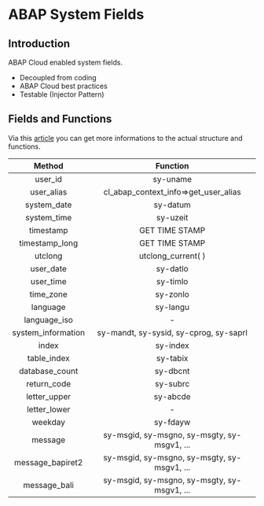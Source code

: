 # ABAP System Fields

## Introduction

ABAP Cloud enabled system fields.
- Decoupled from coding
- ABAP Cloud best practices
- Testable (Injector Pattern)

## Fields and Functions

Via this [article](https://software-heroes.com/en/blog/abap-cloud-system-fields-solution) you can get more informations to the actual structure and functions.

|       Method       |                   Function                  |
|:------------------:|:-------------------------------------------:|
|       user_id      |                   sy-uname                  |
|     user_alias     |     cl_abap_context_info=>get_user_alias    |
|     system_date    |                   sy-datum                  |
|     system_time    |                   sy-uzeit                  |
|      timestamp     |                GET TIME STAMP               |
|   timestamp_long   |                GET TIME STAMP               |
|       utclong      |              utclong_current( )             |
|      user_date     |                   sy-datlo                  |
|      user_time     |                   sy-timlo                  |
|      time_zone     |                   sy-zonlo                  |
|      language      |                   sy-langu                  |
|    language_iso    |                      -                      |
| system_information |    sy-mandt, sy-sysid, sy-cprog, sy-saprl   |
|        index       |                   sy-index                  |
|     table_index    |                   sy-tabix                  |
|   database_count   |                   sy-dbcnt                  |
|     return_code    |                   sy-subrc                  |
|    letter_upper    |                   sy-abcde                  |
|    letter_lower    |                      -                      |
|       weekday      |                   sy-fdayw                  |
|       message      | sy-msgid, sy-msgno, sy-msgty, sy-msgv1, ... |
|  message_bapiret2  | sy-msgid, sy-msgno, sy-msgty, sy-msgv1, ... |
|    message_bali    | sy-msgid, sy-msgno, sy-msgty, sy-msgv1, ... |
